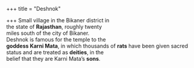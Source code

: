 +++
title = "Deshnok"

+++
Small village in the Bikaner district in  
the state of **Rajasthan**, roughly twenty  
miles south of the city of Bikaner.  
Deshnok is famous for the temple to the  
**goddess Karni Mata**, in which thousands of **rats** have been given sacred status and are treated as **deities**, in the  
belief that they are Karni Mata’s **sons**.
